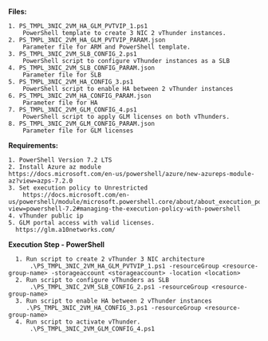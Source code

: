 **Files:**

    1. PS_TMPL_3NIC_2VM_HA_GLM_PVTVIP_1.ps1
        PowerShell template to create 3 NIC 2 vThunder instances.
    2. PS_TMPL_3NIC_2VM_HA_GLM_PVTVIP_PARAM.json
        Parameter file for ARM and PowerShell template.
    3. PS_TMPL_3NIC_2VM_SLB_CONFIG_2.ps1
        PowerShell script to configure vThunder instances as a SLB 
    4. PS_TMPL_3NIC_2VM_SLB_CONFIG_PARAM.json
        Parameter file for SLB
    5. PS_TMPL_3NIC_2VM_HA_CONFIG_3.ps1
        PowerShell script to enable HA between 2 vThunder instances
    6. PS_TMPL_3NIC_2VM_HA_CONFIG_PARAM.json
        Parameter file for HA
    7. PS_TMPL_3NIC_2VM_GLM_CONFIG_4.ps1
        PowerShell script to apply GLM licenses on both vThunders.
    8. PS_TMPL_3NIC_2VM_GLM_CONFIG_PARAM.json
        Parameter file for GLM licenses

**Requirements:**

    1. PowerShell Version 7.2 LTS
    2. Install Azure az module
    https://docs.microsoft.com/en-us/powershell/azure/new-azureps-module-az?view=azps-7.2.0
    3. Set execution policy to Unrestricted
        https://docs.microsoft.com/en-us/powershell/module/microsoft.powershell.core/about/about_execution_policies?view=powershell-7.2#managing-the-execution-policy-with-powershell
    4. vThunder public ip
    5. GLM portal access with valid licenses.
      https://glm.a10networks.com/

**Execution Step - PowerShell**

      1. Run script to create 2 vThunder 3 NIC architecture
          .\PS_TMPL_3NIC_2VM_HA_GLM_PVTVIP_1.ps1 -resourceGroup <resource-group-name> -storageaccount <storageaccount> -location <location>
      2. Run script to configure vThunders as SLB
          .\PS_TMPL_3NIC_2VM_SLB_CONFIG_2.ps1 -resourceGroup <resource-group-name>
      3. Run script to enable HA between 2 vThunder instances
         .\PS_TMPL_3NIC_2VM_HA_CONFIG_3.ps1 -resourceGroup <resource-group-name>
      4. Run script to activate vThunder.
          .\PS_TMPL_3NIC_2VM_GLM_CONFIG_4.ps1
